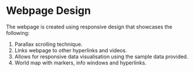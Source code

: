 # Webpage Design
The webpage is created using responsive design that showcases the following:
1. Parallax scrolling technique.
2. Links webpage to other hyperlinks and videos.
3. Allows for responsive data visualisation using the sample data provided.
4. World map with markers, info windows and hyperlinks.

